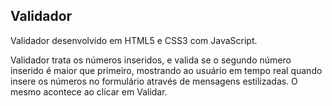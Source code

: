 ## Validador

Validador desenvolvido em HTML5 e CSS3 com JavaScript.

Validador trata os números inseridos, e valida se o segundo número inserido é
maior que primeiro, mostrando ao usuário em tempo real quando insere os números
no formulário através de mensagens estilizadas. O mesmo acontece ao clicar em
Validar.